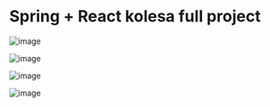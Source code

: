 
# Spring + React kolesa full project
![image](https://github.com/KabylBeken/Spring-React-kolesa_full-project/assets/162076031/17c61824-6600-470e-bada-c4226b4516c5)

![image](https://github.com/KabylBeken/Spring-React-kolesa_full-project/assets/162076031/0a54b103-e4ec-42de-98bd-3a5394b72226)

![image](https://github.com/KabylBeken/Spring-React-kolesa_full-project/assets/162076031/58b6a46d-c292-4943-ba17-14cac8cdb001)

![image](https://github.com/KabylBeken/Spring-React-kolesa_full-project/assets/162076031/85af65fa-a718-451f-9cc4-858abd51c816)




